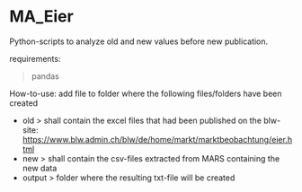 # MA_Eier
Python-scripts to analyze old and new values before new publication.

requirements: 
> pandas

How-to-use: add file to folder where the following files/folders have been created

- old > shall contain the excel files that had been published on the blw-site: https://www.blw.admin.ch/blw/de/home/markt/marktbeobachtung/eier.html
- new > shall contain the csv-files extracted from MARS containing the new data
- output > folder where the resulting txt-file will be created
